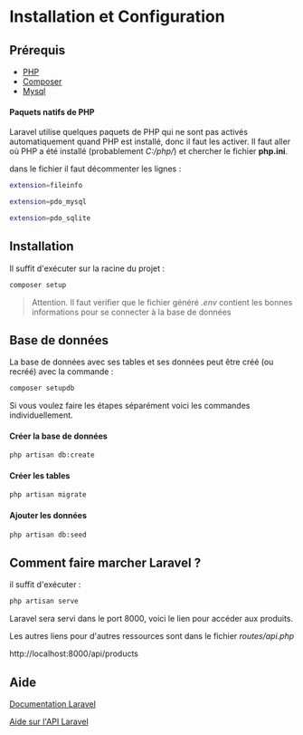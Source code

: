 # Installation et Configuration

## Prérequis 
* [PHP](https://www.php.net/downloads.php)
* [Composer](https://getcomposer.org/download/)
* [Mysql](https://dev.mysql.com/downloads/installer/)

#### Paquets natifs de PHP
Laravel utilise quelques paquets de PHP qui ne sont pas activés automatiquement quand PHP est installé, donc il faut les activer. 
Il faut aller où PHP a été installé (probablement *C:/php/*) et chercher le fichier **php.ini**.

dans le fichier il faut décommenter les lignes :
```bash 
extension=fileinfo
```
```bash 
extension=pdo_mysql
```
```bash 
extension=pdo_sqlite
```

## Installation
Il suffit d'exécuter sur la racine du projet :
```bash 
composer setup
```

> Attention. Il faut verifier que le fichier généré *.env* contient les bonnes informations pour se connecter à la base de données

## Base de données
La base de données avec ses tables et ses données peut être créé (ou recréé) avec la commande : 
```bash 
composer setupdb
```

Si vous voulez faire les étapes séparément voici les commandes individuellement.
#### Créer la base de données
```bash 
php artisan db:create
```

#### Créer les tables
```bash 
php artisan migrate
```

#### Ajouter les données
```bash 
php artisan db:seed
```

## Comment faire marcher Laravel ?
il suffit d'exécuter :

```bash 
php artisan serve
```

Laravel sera servi dans le port 8000, voici le lien pour accéder aux produits.

Les autres liens pour d'autres ressources sont dans le fichier *routes/api.php*

http://localhost:8000/api/products

## Aide
[Documentation Laravel](https://laravel.com/docs/8.x)

[Aide sur l'API Laravel](https://www.youtube.com/watch?v=mgdMeXkviy8)
